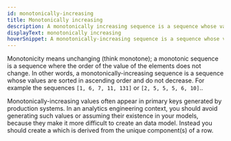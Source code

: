 ```yaml
---
id: monotonically-increasing
title: Monotonically increasing
description: A monotonically increasing sequence is a sequence whose values are sorted in ascending order and do not decrease. For example, the sequences 1, 6, 7, 11, 131 or 2, 5, 5, 5, 6, 10.
displayText: monotonically increasing 
hoverSnippet: A monotonically-increasing sequence is a sequence whose values are sorted in ascending order and do not decrease. For example, the sequences 1, 6, 7, 11, 131 or 2, 5, 5, 5, 6, 10.
---
```


Monotonicity means unchanging (think monotone); a monotonic sequence is a sequence where the order of the value of the elements does not change. In other words, a monotonically-increasing sequence is a sequence whose values are sorted in ascending order and do not decrease. For example the sequences `[1, 6, 7, 11, 131]` or `[2, 5, 5, 5, 6, 10]`..

Monotonically-increasing values often appear in primary keys generated by production systems. In an analytics engineering context, you should avoid generating such values or assuming their existence in your models, because they make it more difficult to create an <Term id="idempotent"/> data model. Instead you should create a <Term id="surrogate-key"/> which is derived from the unique component(s) of a row.
